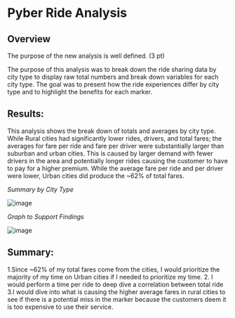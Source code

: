 # Pyber Ride Analysis

## Overview
The purpose of the new analysis is well defined. (3 pt)

The purpose of this analysis was to break down the ride sharing data by city type to display raw total numbers and break down variables for each city type.  The goal was to present how the ride experiences differ by city type and to highlight the benefits for each marker.



## Results:

This analysis shows the break down of totals and averages by city type.  While Rural cities had significantly lower rides, drivers, and total fares; the averages for fare per ride and fare per driver were substantially larger than suburban and urban cities.  This is caused by larger demand with fewer drivers in the area and potentially longer rides causing the customer to have to pay for a higher premium.  While the average fare per ride and per driver were lower, Urban cities did produce the ~62% of total fares.

*Summary by City Type*

![image](https://user-images.githubusercontent.com/107078763/178861237-f85af64e-bfe2-4f74-b257-0046675516e5.png)

*Graph to Support Findings*

![image](https://user-images.githubusercontent.com/107078763/178861396-87175781-9e70-4aba-aef7-069ec84fff30.png)

## Summary:

1.Since ~62% of my total fares come from the cities, I would prioritize the majority of my time on Urban cities if I needed to prioritize my time.
2. I  would perform a time per ride to deep dive a correlation between total ride
3.I would dive into what is causing the higher average fares in rural cities to see if there is a potential miss in the marker because the customers deem it is too expensive to use their service. 

